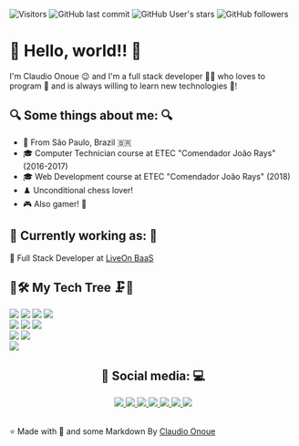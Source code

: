 ![Visitors](https://visitor-badge.laobi.icu/badge?page_id=claudioonoue.claudioonoue)
![GitHub last commit](https://img.shields.io/github/last-commit/claudioonoue/claudioonoue)
![GitHub User's stars](https://img.shields.io/github/stars/claudioonoue?style=social)
![GitHub followers](https://img.shields.io/github/followers/claudioonoue?style=social)

# 🖖 Hello, world!! 🖖
I'm Claudio Onoue 😉 and I'm a full stack developer 👨‍💻 who loves to program 💟 and is always willing to learn new technologies 🔭!

## 🔍 Some things about me: 🔍

- 🌃 From São Paulo, Brazil 🇧🇷
- 🎓 Computer Technician course at ETEC "Comendador João Rays" (2016-2017)
- 🎓 Web Development course at ETEC "Comendador João Rays" (2018)
- ♟️ Unconditional chess lover!
- 🎮 Also gamer! 👾

## 💼 Currently working as: 💼
📌 Full Stack Developer at <a href="https://liveonbaas.com/">LiveOn BaaS</a>

## 

<!-- ENABLE THIS SECTION LATER -->
<!-- ## 🗃 My Github stats 📏

[![Anurag's github stats](https://github-readme-stats.vercel.app/api?username=claudioonoue&show_icons=true&theme=dark&count_private=false)](https://github.com/anuraghazra/github-readme-stats)
[![Top Langs](https://github-readme-stats.vercel.app/api/top-langs/?username=claudioonoue&layout=compact&hide=html,css&theme=dark)](https://github.com/anuraghazra/github-readme-stats) -->

## 🌳🛠 My Tech Tree 🗜🌳

<p>
    
<img src="https://img.shields.io/badge/javascript%20-%23323330.svg?&style=for-the-badge&logo=javascript&logoColor=%23F7DF1E"/>
<img src="https://img.shields.io/badge/php-%23777BB4.svg?&style=for-the-badge&logo=php&logoColor=white"/>
<img src="https://img.shields.io/badge/go-%2300ADD8.svg?&style=for-the-badge&logo=go&logoColor=white"/>
<img src="https://img.shields.io/badge/shell_script%20-%23121011.svg?&style=for-the-badge&logo=gnu-bash&logoColor=white"/>
<br/>
<img src="https://img.shields.io/badge/mysql-%2300f.svg?&style=for-the-badge&logo=mysql&logoColor=white&color=black"/>
<img src ="https://img.shields.io/badge/postgresql-%23316192.svg?&style=for-the-badge&logo=postgresql&logoColor=white"/>
<img src ="https://img.shields.io/badge/MongoDB-%234ea94b.svg?&style=for-the-badge&logo=mongodb&logoColor=white"/>
<br/>
<img src="https://img.shields.io/badge/docker%20-%230db7ed.svg?&style=for-the-badge&logo=docker&logoColor=white"/>
<img src="https://img.shields.io/badge/git%20-%23F05033.svg?&style=for-the-badge&logo=git&logoColor=white"/>
<br/>
<img src="https://img.shields.io/badge/debian%20-%23A81D33.svg?&style=for-the-badge&logo=Debian&logoColor=white"/>

</p>

<!-- ENABLE THIS SECTION LATER -->
<!-- ## 🌟 Featured Projects 🌟

[![ReadMe Card](https://github-readme-stats.vercel.app/api/pin/?username=claudioonoue&repo=antares-api&theme=dark)](https://github.com/claudioonoue/antares-api)
[![ReadMe Card](https://github-readme-stats.vercel.app/api/pin/?username=claudioonoue&repo=rapid-format&theme=dark)](https://github.com/claudioonoue/rapid-format) -->

<div align="center">

## 📱 Social media: 💻

<a href="https://www.linkedin.com/in/claudio-onoue">
    <img src="https://img.shields.io/badge/LinkedIn%20-%230077B5.svg?&style=for-the-badge&logo=linkedin&logoColor=white"/> 
</a>
<a href="https://join.skype.com/invite/ssnkEArSbcNO">
    <img src="https://img.shields.io/badge/Skype%20-%2300AFF0.svg?&style=for-the-badge&logo=Skype&logoColor=white"/>
</a>
<a href="https://wa.me/5511965600263">
    <img src="https://img.shields.io/badge/WhatsApp%20-%2325D366.svg?&style=for-the-badge&logo=WhatsApp&logoColor=white"/>
</a>
<a href="mailto:claudio.onoue@outlook.com.br">
    <img src="https://img.shields.io/badge/Outlook%20-%230078D4.svg?&style=for-the-badge&logo=Microsoft Outlook&logoColor=white"/>
</a>
<a href="https://www.facebook.com/ClaudioOnoue">
    <img src="https://img.shields.io/badge/Facebook%20-%231877F2.svg?&style=for-the-badge&logo=Facebook&logoColor=white"/>
</a>
<a href="https://www.instagram.com/claudio_onoue">
    <img src="https://img.shields.io/badge/Instagram%20-%23E4405F.svg?&style=for-the-badge&logo=Instagram&logoColor=white"/>
</a>
<a href="https://open.spotify.com/user/217ehvi3ojxk5sy7wpfctz5yi?si=gjWGNiZWSiC-HuyNwrXadg">
    <img src="https://img.shields.io/badge/Spotify%20-%231ED760.svg?&style=for-the-badge&logo=Spotify&logoColor=white"/>
</a>

</div>

<br />

⭐ Made with 💟 and some Markdown By [Claudio Onoue](https://github.com/claudioonoue)
